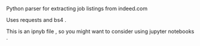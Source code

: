 Python parser for extracting job listings from indeed.com 

Uses requests and bs4 . 

This is an ipnyb file , so you might want to consider using jupyter notebooks . 
